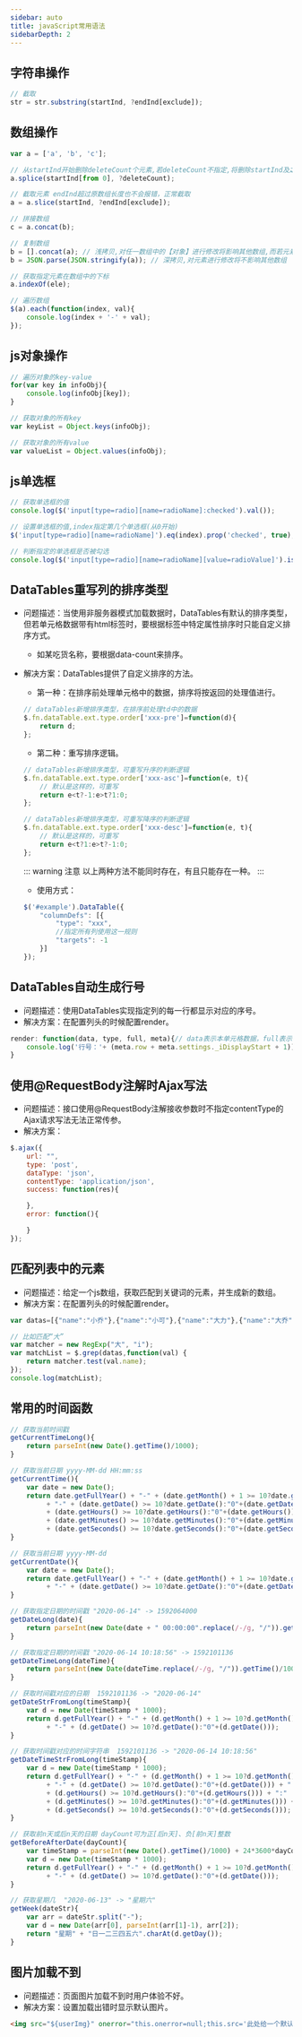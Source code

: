 ```yaml
---
sidebar: auto
title: javaScript常用语法
sidebarDepth: 2
---
```

## 字符串操作
``` js
// 截取
str = str.substring(startInd, ?endInd[exclude]);
```

## 数组操作
``` js
var a = ['a', 'b', 'c'];

// 从startInd开始删除deleteCount个元素,若deleteCount不指定,将删除startInd及之后的所有元素
a.splice(startInd[from 0], ?deleteCount);

// 截取元素 endInd超过原数组长度也不会报错，正常截取
a = a.slice(startInd, ?endInd[exclude]);

// 拼接数组
c = a.concat(b);

// 复制数组
b = [].concat(a); // 浅拷贝,对任一数组中的【对象】进行修改将影响其他数组,而若元素不为对象则无影响
b = JSON.parse(JSON.stringify(a)); // 深拷贝,对元素进行修改将不影响其他数组

// 获取指定元素在数组中的下标
a.indexOf(ele);

// 遍历数组
$(a).each(function(index, val){
	console.log(index + '-' + val);
});
```

## js对象操作
``` js
// 遍历对象的key-value
for(var key in infoObj){
	console.log(infoObj[key]);
}

// 获取对象的所有key
var keyList = Object.keys(infoObj);

// 获取对象的所有value
var valueList = Object.values(infoObj);
```

## js单选框
``` js
// 获取单选框的值
console.log($('input[type=radio][name=radioName]:checked').val());

// 设置单选框的值,index指定第几个单选框(从0开始)
$('input[type=radio][name=radioName]').eq(index).prop('checked', true);

// 判断指定的单选框是否被勾选
console.log($('input[type=radio][name=radioName][value=radioValue]').is(':checked'));
```

## DataTables重写列的排序类型
* 问题描述：当使用非服务器模式加载数据时，DataTables有默认的排序类型，但若单元格数据带有html标签时，要根据标签中特定属性排序时只能自定义排序方式。
   * 如<span data-count="29">某吃货名称</span>，要根据data-count来排序。
* 解决方案：DataTables提供了自定义排序的方法。
   * 第一种：在排序前处理单元格中的数据，排序将按返回的处理值进行。
	``` js
	// dataTables新增排序类型，在排序前处理td中的数据
	$.fn.dataTable.ext.type.order['xxx-pre']=function(d){
		return d;
	};
	```

   * 第二种：重写排序逻辑。
    ``` js
	// dataTables新增排序类型，可重写升序的判断逻辑
	$.fn.dataTable.ext.type.order['xxx-asc']=function(e, t){
		// 默认是这样的，可重写
		return e<t?-1:e>t?1:0;
	};

	// dataTables新增排序类型，可重写降序的判断逻辑
	$.fn.dataTable.ext.type.order['xxx-desc']=function(e, t){
		// 默认是这样的，可重写
		return e<t?1:e>t?-1:0;
	};
	```

	::: warning 注意
	以上两种方法不能同时存在，有且只能存在一种。
	:::
	
	* 使用方式：
    ``` js
	$('#example').DataTable({
	    "columnDefs": [{
	        "type": "xxx",
	        //指定所有列使用这一规则
	        "targets": -1
	    }]
	});
   ```

## DataTables自动生成行号
* 问题描述：使用DataTables实现指定列的每一行都显示对应的序号。
* 解决方案：在配置列头的时候配置render。
``` js
render: function(data, type, full, meta){// data表示本单元格数据，full表示本行所有数据
	console.log('行号：'+ (meta.row + meta.settings._iDisplayStart + 1));
}
```

## 使用@RequestBody注解时Ajax写法
* 问题描述：接口使用@RequestBody注解接收参数时不指定contentType的Ajax请求写法无法正常传参。
* 解决方案：
``` js
$.ajax({
	url: "",
	type: 'post',
	dataType: 'json',
	contentType: 'application/json',
	success: function(res){

	},
	error: function(){

	}
});
```

## 匹配列表中的元素
* 问题描述：给定一个js数组，获取匹配到关键词的元素，并生成新的数组。
* 解决方案：在配置列头的时候配置render。
``` js
var datas=[{"name":"小乔"},{"name":"小可"},{"name":"大力"},{"name":"大乔"}];

// 比如匹配“大”
var matcher = new RegExp("大", "i");
var matchList = $.grep(datas,function(val) {
	return matcher.test(val.name);
});
console.log(matchList);
```

## 常用的时间函数
``` js
// 获取当前时间戳
getCurrentTimeLong(){
	return parseInt(new Date().getTime()/1000);
}

// 获取当前日期 yyyy-MM-dd HH:mm:ss
getCurrentTime(){
	var date = new Date();
	return date.getFullYear() + "-" + (date.getMonth() + 1 >= 10?date.getMonth() + 1:"0"+(date.getMonth() + 1))
		 + "-" + (date.getDate() >= 10?date.getDate():"0"+(date.getDate())) + " " 
		 + (date.getHours() >= 10?date.getHours():"0"+(date.getHours())) + ":"
		 + (date.getMinutes() >= 10?date.getMinutes():"0"+(date.getMinutes())) + ":" 
		 + (date.getSeconds() >= 10?date.getSeconds():"0"+(date.getSeconds()));
}

// 获取当前日期 yyyy-MM-dd
getCurrentDate(){
	var date = new Date();
	return date.getFullYear() + "-" + (date.getMonth() + 1 >= 10?date.getMonth() + 1:"0"+(date.getMonth() + 1))
		 + "-" + (date.getDate() >= 10?date.getDate():"0"+(date.getDate()));
}

// 获取指定日期的时间戳 "2020-06-14" -> 1592064000
getDateLong(date){
	return parseInt(new Date(date + " 00:00:00".replace(/-/g, "/")).getTime()/1000);
}

// 获取指定日期的时间戳 "2020-06-14 10:18:56" -> 1592101136
getDateTimeLong(dateTime){
	return parseInt(new Date(dateTime.replace(/-/g, "/")).getTime()/1000);
}

// 获取时间戳对应的日期  1592101136 -> "2020-06-14"
getDateStrFromLong(timeStamp){
	var d = new Date(timeStamp * 1000);
	return d.getFullYear() + "-" + (d.getMonth() + 1 >= 10?d.getMonth() + 1:"0"+(d.getMonth() + 1))
		 + "-" + (d.getDate() >= 10?d.getDate():"0"+(d.getDate()));
}

// 获取时间戳对应的时间字符串  1592101136 -> "2020-06-14 10:18:56"
getDateTimeStrFromLong(timeStamp){
	var d = new Date(timeStamp * 1000);
	return d.getFullYear() + "-" + (d.getMonth() + 1 >= 10?d.getMonth() + 1:"0"+(d.getMonth() + 1))
		 + "-" + (d.getDate() >= 10?d.getDate():"0"+(d.getDate())) + " " 
		 + (d.getHours() >= 10?d.getHours():"0"+(d.getHours())) + ":"
		 + (d.getMinutes() >= 10?d.getMinutes():"0"+(d.getMinutes())) + ":" 
		 + (d.getSeconds() >= 10?d.getSeconds():"0"+(d.getSeconds()));
}

// 获取前n天或后n天的日期 dayCount可为正[后n天]、负[前n天]整数
getBeforeAfterDate(dayCount){
	var timeStamp = parseInt(new Date().getTime()/1000) + 24*3600*dayCount;
	var d = new Date(timeStamp * 1000);
	return d.getFullYear() + "-" + (d.getMonth() + 1 >= 10?d.getMonth() + 1:"0"+(d.getMonth() + 1))
		 + "-" + (d.getDate() >= 10?d.getDate():"0"+(d.getDate()));
}

// 获取星期几  "2020-06-13" -> "星期六"
getWeek(dateStr){
	var arr = dateStr.split("-");
	var d = new Date(arr[0], parseInt(arr[1]-1), arr[2]);
	return "星期" + "日一二三四五六".charAt(d.getDay());
}
```

## 图片加载不到
* 问题描述：页面图片加载不到时用户体验不好。
* 解决方案：设置加载出错时显示默认图片。
``` html
<img src="${userImg}" onerror="this.onerror=null;this.src='此处给一个默认图片路径即可'">
```